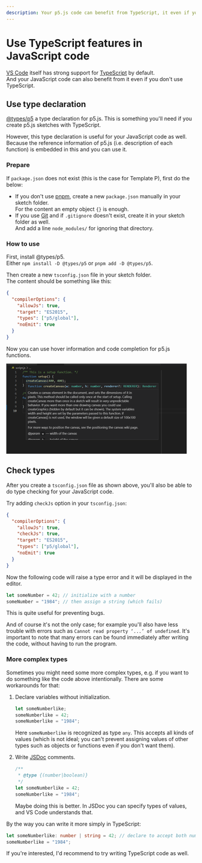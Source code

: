 ```yaml
---
description: Your p5.js code can benefit from TypeScript, it even if you don't write TypeScript code.
---
```


# Use TypeScript features in JavaScript code

[VS Code](https://code.visualstudio.com/) itself has strong support for [TypeScript](https://www.typescriptlang.org/) by default.  
And your JavaScript code can also benefit from it even if you don't use TypeScript.


## Use type declaration

[@types/p5](https://www.npmjs.com/package/@types/p5) a type declaration for p5.js. This is something you'll need if you create p5.js sketches with TypeScript.

However, this type declaration is useful for your JavaScript code as well. Because the reference information of p5.js (i.e. description of each function) is embedded in this and you can use it.

### Prepare

If `package.json` does not exist (this is the case for Template P), first do the below:

- If you don't use [pnpm](https://pnpm.js.org/), create a new `package.json` manually in your sketch folder.  
For the content an empty object `{}` is enough.
- If you use [Git](https://git-scm.com/) and if `.gitignore` doesn't exist, create it in your sketch folder as well.  
And add a line `node_modules/` for ignoring that directory.

### How to use

First, install @types/p5.  
Either `npm install -D @types/p5` or `pnpm add -D @types/p5`.

Then create a new `tsconfig.json` file in your sketch folder.  
The content should be something like this:

```json
{
  "compilerOptions": {
    "allowJs": true,
    "target": "ES2015",
    "types": ["p5/global"],
    "noEmit": true
  }
}
```

Now you can use hover information and code completion for p5.js functions.

<img src="./images/screenshots/use-d-ts.png" alt="Use type declaration in JS files" title="Use type declaration in JS files" width="480" height="240">


## Check types

After you create a `tsconfig.json` file as shown above, you'll also be able to do type checking for your JavaScript code.

Try adding `checkJs` option in your `tsconfig.json`:

```json
{
  "compilerOptions": {
    "allowJs": true,
    "checkJs": true,
    "target": "ES2015",
    "types": ["p5/global"],
    "noEmit": true
  }
}
```

Now the following code will raise a type error and it will be displayed in the editor.

```js
let someNumber = 42; // initialize with a number
someNumber = "1984"; // then assign a string (which fails)
```

This is quite useful for preventing bugs.

And of course it's not the only case; for example you'll also have less trouble with errors such as `Cannot read property ‘...’ of undefined`. It's important to note that many errors can be found immediately after writing the code, without having to run the program.

### More complex types

Sometimes you might need some more complex types, e.g. if you want to do something like the code above intentionally. There are some workarounds for that:

1. Declare variables without initialization.

    ```js
    let someNumberlike;
    someNumberlike = 42;
    someNumberlike = "1984";
    ```

    Here `someNumberlike` is recognized as type `any`. This accepts all kinds of values (which is not ideal; you can't prevent assigning values of other types such as objects or functions even if you don't want them).

2. Write [JSDoc](https://jsdoc.app/) comments.

    ```js
    /**
     * @type {(number|boolean)}
     */
    let someNumberlike = 42;
    someNumberlike = "1984";
    ```

    Maybe doing this is better. In JSDoc you can specify types of values, and VS Code understands that.

By the way you can write it more simply in TypeScript:

```ts
let someNumberlike: number | string = 42; // declare to accept both number and string
someNumberlike = "1984";
```

If you're interested, I'd recommend to try writing TypeScript code as well.

